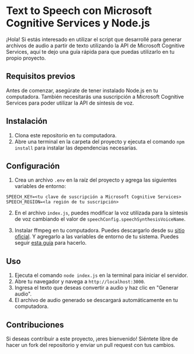 # Text to Speech con Microsoft Cognitive Services y Node.js

¡Hola! Si estás interesado en utilizar el script que desarrollé para generar
archivos de audio a partir de texto utilizando la API de Microsoft Cognitive
Services, aquí te dejo una guía rápida para que puedas utilizarlo en tu propio
proyecto.

## Requisitos previos

Antes de comenzar, asegúrate de tener instalado Node.js en tu computadora.
También necesitarás una suscripción a Microsoft Cognitive Services para poder
utilizar la API de síntesis de voz.

## Instalación

1. Clona este repositorio en tu computadora.
2. Abre una terminal en la carpeta del proyecto y ejecuta el comando
   `npm install` para instalar las dependencias necesarias.

## Configuración

1. Crea un archivo `.env` en la raíz del proyecto y agrega las siguientes
   variables de entorno:

```
SPEECH_KEY=<tu clave de suscripción a Microsoft Cognitive Services>
SPEECH_REGION=<la región de tu suscripción>
```

2. En el archivo `index.js`, puedes modificar la voz utilizada para la síntesis
   de voz cambiando el valor de `speechConfig.speechSynthesisVoiceName`.

3. Instalar ffmpeg en tu computadora. Puedes descargarlo desde su
   [sitio oficial](https://ffmpeg.org/download.html). Y agregarlo a las
   variables de entorno de tu sistema. Puedes seguir
   [esta guía](https://www.thewindowsclub.com/how-to-install-ffmpeg-on-windows-10)
   para hacerlo.

## Uso

1. Ejecuta el comando `node index.js` en la terminal para iniciar el servidor.
2. Abre tu navegador y navega a `http://localhost:3000`.
3. Ingresa el texto que deseas convertir a audio y haz clic en "Generar audio".
4. El archivo de audio generado se descargará automáticamente en tu computadora.

## Contribuciones

Si deseas contribuir a este proyecto, ¡eres bienvenido! Siéntete libre de hacer
un fork del repositorio y enviar un pull request con tus cambios.
